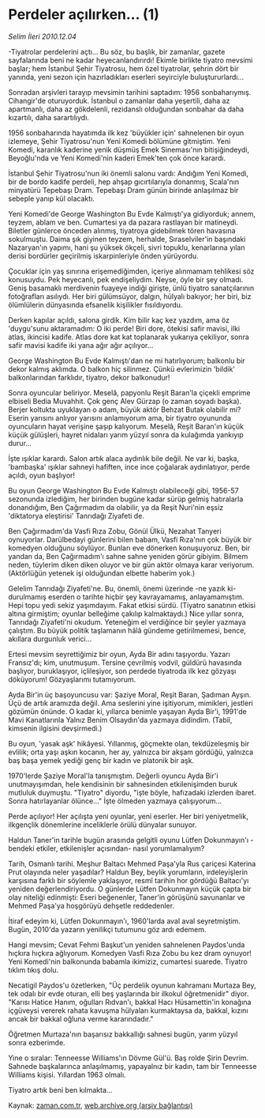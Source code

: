 # Perdeler açılırken... (1)

*Selim İleri 2010.12.04*

<td class="columnist-detail">
<p>-Tiyatrolar perdelerini açtı... Bu söz, bu başlık, bir zamanlar, gazete sayfalarında beni ne kadar heyecanlandırırdı! Ekimle birlikte tiyatro mevsimi başlar; hem İstanbul Şehir Tiyatrosu, hem özel tiyatrolar, şehrin dört bir yanında, yeni sezon için hazırladıkları eserleri seyirciyle buluştururlardı...</p>
<p>
<div id="haberMetinDiv">
<p>Sonradan arşivleri tarayıp mevsimin tarihini saptadım: 1956 sonbaharıymış. Cihangir'de oturuyorduk. İstanbul o zamanlar daha yeşertili, daha az apartmanlı, daha az gökdelenli, rezidanslı olduğundan sonbahar da daha kızartılı, daha sarartılıydı.
<p>1956 sonbaharında hayatımda ilk kez 'büyükler için' sahnelenen bir oyun izlemeye, Şehir Tiyatrosu'nun Yeni Komedi bölümüne gitmiştim. Yeni Komedi, karanlık kaderine yenik düşmüş Emek Sineması'nın bitişiğindeydi, Beyoğlu'nda ve Yeni Komedi'nin kaderi Emek'ten çok önce karardı.
<p>İstanbul Şehir Tiyatrosu'nun iki önemli salonu vardı: Andığım Yeni Komedi, bir de bordo kadife perdeli, hep ahşap gıcırtılarıyla donanmış, Scala'nın minyatürü Tepebaşı Dram. Tepebaşı Dram günün birinde anlaşılmaz bir sebeple yanıp kül olacaktı.
<p>Yeni Komedi'de George Washington Bu Evde Kalmıştı'ya gidiyorduk; annem, teyzem, ablam ve ben. Cumartesi ya da pazara rastlayan bir matineydi. Biletler günlerce önceden alınmış, tiyatroya gidebilmek tören havasına sokulmuştu. Daima şık giyinen teyzem, herhalde, Sıraselviler'in başındaki Nazaryan'ın yapımı, hani şu yüksek ökçeli, sivri topuklu, kenarlarına yılan derisi bordürler geçirilmiş iskarpinleriyle önden yürüyordu.
<p>Çocuklar için yaş sınırına erişemediğimden, içeriye alınmamam tehlikesi söz konusuydu. Pek heyecanlı, pek endişeliydim. Neyse, öyle bir şey olmadı. Geniş basamaklı merdivenin fuayeye indiği girişte, ünlü tiyatro sanatçılarının fotoğrafları asılıydı. Her biri gülümsüyor, dalgın, hülyalı bakıyor; her biri, biz ölümlülerin dünyasında efsanelik kişilikler fısıldıyordu.
<p>Derken kapılar açıldı, salona girdik. Kim bilir kaç kez yazdım, ama öz 'duygu'sunu aktaramadım: O iki perde! Biri dore, ötekisi safir mavisi, ilki atlas, ikincisi kadife. Atlas dore kat kat toplanarak yukarıya çekiliyor, sonra safir mavisi kadife iki yana ağır ağır açılıyor...
<p>George Washington Bu Evde Kalmıştı'dan ne mi hatırlıyorum; balkonlu bir dekor kalmış aklımda. O balkon hiç silinmez. Çünkü evlerimizin 'bildik' balkonlarından farklıdır, tiyatro, dekor balkonudur!
<p>Sonra oyuncular beliriyor. Meselâ, papyonlu Reşit Baran'la çiçekli emprime elbiseli Bedia Muvahhit. Çok genç Alev Gürzap (o zaman soyadı başka). Berjer koltukta uyuklayan o adam, büyük aktör Behzat Butak olabilir mi? Eserin yarısını anlıyor yarısını anlamıyorum ama, bir tiyatro oyununda oyuncuların hayat verişine şaşıp kalıyorum. Meselâ, Reşit Baran'ın küçük küçük gülüşleri, hayret nidaları yarım yüzyıl sonra da kulağımda yankıyıp durur...
<p> İşte ışıklar karardı. Salon artık alaca aydınlık bile değil. Ne var ki, başka, 'bambaşka' ışıklar sahneyi hafiften, ince ince çoğalarak aydınlatıyor, perde açıldı, oyun başlıyor!
<p>Bu oyun George Washington Bu Evde Kalmıştı olabileceği gibi, 1956-57 sezonunda izlediğim, her birinden bugüne kadar sürüp gelmiş hatıralarla donandığım, Ben Çağırmadım da olabilir, ya da Reşit Nuri'nin eşsiz 'diktatorya eleştirisi' Tanrıdağı Ziyafeti de.
<p>Ben Çağırmadım'da Vasfi Rıza Zobu, Gönül Ülkü, Nezahat Tanyeri oynuyorlar. Darülbedayi günlerini bilen babam, Vasfi Rıza'nın çok büyük bir komedyen olduğunu söylüyor. Bunları eve dönerken konuşuyoruz. Ben, bir yandan da, Ben Çağırmadım'ı sahne sahne yeniden görür gibiyim. Bilmem neden, tüylerim diken diken oluyor ve bir gün aktör olmaya karar veriyorum. (Aktörlüğün yetenek işi olduğundan elbette haberim yok.)
<p>Gelelim Tanrıdağı Ziyafeti'ne. Bu, önemli, önemi üzerinde -ne yazık ki- durulmamış eserden o tarihte hiçbir şey kavrayamamış, anlayamamıştım. Hepi topu yedi sekiz yaşımdayım. Fakat etkisi sürdü. (Tiyatro sanatının etkisi altına girmiştim; oyunlar belleğime çakılıp kalmaktaydı.) Nice yıllar sonra, Tanrıdağı Ziyafeti'ni okudum. Yeteneğim el verdiğince bir şeyler yazmaya çalıştım. Bu büyük politik taşlamanın hâlâ gündeme getirilmemesi, bence, akıllara durgunluk verici...
<p>Ertesi mevsim seyrettiğimiz bir oyun, Ayda Bir adını taşıyordu. Yazarı Fransız'dı; kim, unutmuşum. Tersine çevrilmiş vodvil, güldürü havasında başlıyor, buruklaşıyor, içlileşiyor, son perdede tiyatroda ilk kez gözyaşı döküyorum! Gözyaşlarımı tutamıyorum.
<p>Ayda Bir'in üç başoyuncusu var: Şaziye Moral, Reşit Baran, Şadıman Ayşın. Üçü de artık aramızda değil. Ama seslerini yine işitiyorum, mimikleri, jestleri gözümün önünde. O kadar ki, yıllarca benimle yaşayan Ayda Bir'i, 1991'de Mavi Kanatlarınla Yalnız Benim Olsaydın'da yazmaya didindim. (Tabiî, kimsenin ilgisini devşirmedi.)
<p>Bu oyun, 'yasak aşk' hikâyesi. Yıllanmış, göçmekte olan, tekdüzeleşmiş bir evlilik; orta yaşı aşkın kocanın, her ay, yalnızca bir akşam gördüğü, yalnızca baş başa yemek yediği genç bir kadın ve platonik bir aşk.
<p>1970'lerde Şaziye Moral'la tanışmıştım. Değerli oyuncu Ayda Bir'i unutmayışımdan, hele kendisinin bir sahnesinden etkilenişimden buruk mutluluk duymuştu. "Tiyatro" diyordu, "işte böyle, hafızadaki izlerden ibaret. Sonra hatırlayanlar ölünce..." İşte ölmeden yazmaya çalışıyorum...
<p>Perde açılıyor! Her açılışta yeni oyunlar, yeni eserler. Her biri yeniyetmelik, ilkgençlik dönemlerine inceliklerle örülü dünyalar sunuyor.
<p>Haldun Taner'in tarihle bugün arasında gelgitli oyunu Lütfen Dokunmayın'ı -bendeki etkiler, etkilenişler açısından- nasıl yorumlamalıyım?
<p>Tarih, Osmanlı tarihi. Meşhur Baltacı Mehmed Paşa'yla Rus çariçesi Katerina Prut olayında neler yaşadılar? Haldun Bey, beylik yorumların, irdeleyişlerin karşısına farklı bir söylemle yaklaşıyor, resmî tarihin hor gördüğü Baltacı'yı yeniden değerlendiriyordu. O günlerde Lütfen Dokunmayın küçük çapta bir olay niteliği edinmişti: Eseri beğenenler, Taner'in görüşünü savunanlar ve Mehmed Paşa'ya hoşgörüyü dehşetle reddedenler.
<p>İtiraf edeyim ki, Lütfen Dokunmayın'ı, 1960'larda aval aval seyretmiştim. Bugün, 2010'da yazarın yenilikçi tutumunu göz ardı edemem.
<p>Hangi mevsim; Cevat Fehmi Başkut'un yeniden sahnelenen Paydos'unda hıçkıra hıçkıra ağlıyorum. Komedyen Vasfi Rıza Zobu bu kez dram oynuyor! Yeni Komedi'nin balkonunda babamla ikimiziz, cumartesi suarede. Tiyatro tıklım tıkış dolu.
<p>Necatigil Paydos'u özetlerken, "Üç perdelik oyunun kahramanı Murtaza Bey, tek odalı bir evde oturan, elli beş yaşlarında bir ilkokul öğretmenidir" diyor. "Karısı Hatice Hanım, oğulları Rıdvan'ı, bakkal Hacı Hüsamettin'in konağına içgüveysi vererek rahata kavuşma hülyaları kurmaktaysa da, bakkal, kızını ancak bir bakkal oğluna verme kararındadır."
<p>Öğretmen Murtaza'nın başarısız bakkallığı sahnesi bugün, yarım yüzyıl sonra ezberimde.
<p>Yine o sıralar: Tenneesse Williams'ın Dövme Gül'ü. Baş rolde Şirin Devrim. Sahnede başkalarınca anlaşılmamış, yapayalnız bir kadın, tam bir Tenneesse Williams kişisi. Yıllardan 1963 olmalı.
<p>Tiyatro artık beni ben kılmakta... </p></p></p></p></p></p></p></p></p></p></p></p></p></p></p></p></p></p></p></p></p></p></p></p></p></div>
</p>
<a href="http://web.archive.org/web/20110104101818/mailto:/">
</a></td>

Kaynak: [zaman.com.tr](http://zaman.com.tr/yazar.do?yazino=1060453), [web.archive.org (arşiv bağlantısı)](http://web.archive.org/web/20110104101818/http://www.zaman.com.tr/yazar.do?yazino=1060453)
